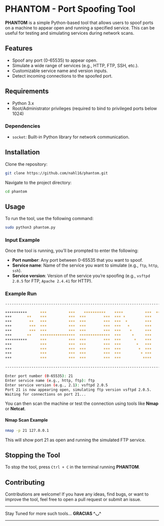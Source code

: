 # **PHANTOM - Port Spoofing Tool**

**PHANTOM** is a simple Python-based tool that allows users to spoof ports on a machine to appear open and running a specified service. This can be useful for testing and simulating services during network scans.

## **Features**
- Spoof any port (0-65535) to appear open.
- Simulate a wide range of services (e.g., HTTP, FTP, SSH, etc.).
- Customizable service name and version inputs.
- Detect incoming connections to the spoofed port.
  
## **Requirements**
- Python 3.x
- Root/Administrator privileges (required to bind to privileged ports below 1024)

### **Dependencies**
- `socket`: Built-in Python library for network communication.

## **Installation**

Clone the repository:

```bash
git clone https://github.com/nahl16/phantom.git
```

Navigate to the project directory:

```bash
cd phantom
```

## **Usage**

To run the tool, use the following command:

```bash
sudo python3 phantom.py
```

### **Input Example**

Once the tool is running, you’ll be prompted to enter the following:

- **Port number**: Any port between 0-65535 that you want to spoof.
- **Service name**: Name of the service you want to simulate (e.g., `ftp`, `http`, `ssh`).
- **Service version**: Version of the service you’re spoofing (e.g., `vsftpd 2.0.5` for FTP, `Apache 2.4.41` for HTTP).

### **Example Run**

```bash
-----------------------------------------------------------------------------------------------------------------------

**********      ***          ***    **********    ****          ***  ***************   ********      ****          ****
***       **    ***          ***  ***        ***  *** *         ***        ***       **        **    *** *        * ***
***        **   ***          ***  ***        ***  ***  *        ***        ***      **          **   ***  *      *  ***
***        ***  ***          ***  ***        ***  ***   *       ***        ***     ***          ***  ***   *    *   ***
***        ***  ***          ***  ***        ***  ***    *      ***        ***     ***          ***  ***    *  *    ***
***       **    ****************  **************  ***     *     ***        ***     ***          ***  ***     **     ***
**********      ***          ***  ***        ***  ***      *    ***        ***     ***          ***  ***            ***
***             ***          ***  ***        ***  ***       *   ***        ***     ***          ***  ***            ***
***             ***          ***  ***        ***  ***        *  ***        ***      **          **   ***            ***
***             ***          ***  ***        ***  ***         * ***        ***       **        **    ***            ***
***             ***          ***  ***        ***  ***          ****        ***         ********      ***            ***

-----------------------------------------------------------------------------------------------------------------------

Enter port number (0-65535): 21
Enter service name (e.g., http, ftp): ftp
Enter service version (e.g., 2.1): vsftpd 2.0.5
Port 21 is now appearing open, simulating ftp version vsftpd 2.0.5.
Waiting for connections on port 21...
```

You can then scan the machine or test the connection using tools like **Nmap** or **Netcat**.

#### **Nmap Scan Example**
```bash
nmap -p 21 127.0.0.1
```

This will show port 21 as open and running the simulated FTP service.

## **Stopping the Tool**
To stop the tool, press `Ctrl + C` in the terminal running **PHANTOM**.

## **Contributing**
Contributions are welcome! If you have any ideas, find bugs, or want to improve the tool, feel free to open a pull request or submit an issue.

---

Stay Tuned for more such tools... **GRACIAS ^◡^**

---
